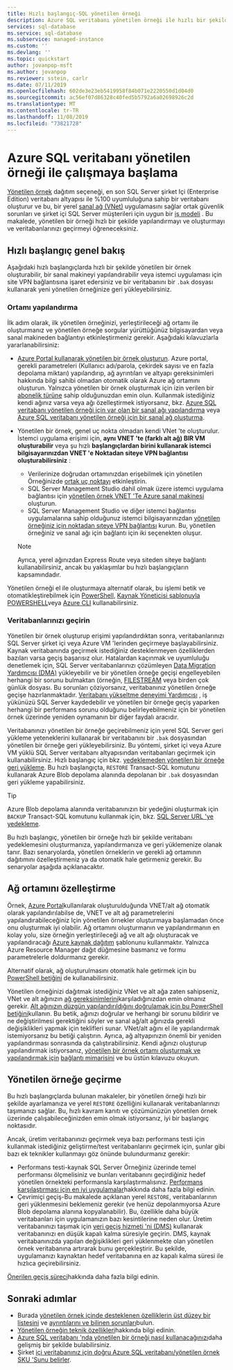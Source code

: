 ```yaml
---
title: Hızlı başlangıç-SQL yönetilen örneği
description: Azure SQL veritabanı yönetilen örneği ile hızlı bir şekilde çalışmaya başlama hakkında bilgi edinin
services: sql-database
ms.service: sql-database
ms.subservice: managed-instance
ms.custom: ''
ms.devlang: ''
ms.topic: quickstart
author: jovanpop-msft
ms.author: jovanpop
ms.reviewer: sstein, carlr
ms.date: 07/11/2019
ms.openlocfilehash: 602de3e23eb5419958f84b071e2220550d1d04d0
ms.sourcegitcommit: ac56ef07d86328c40fed5b5792a6a02698926c2d
ms.translationtype: MT
ms.contentlocale: tr-TR
ms.lasthandoff: 11/08/2019
ms.locfileid: "73821728"
---
```

# <a name="getting-started-with-azure-sql-database-managed-instance"></a>Azure SQL veritabanı yönetilen örneği ile çalışmaya başlama

[Yönetilen örnek](sql-database-managed-instance-index.yml) dağıtım seçeneği, en son SQL Server şirket Içi (Enterprise Edition) veritabanı altyapısı ile %100 uyumluluğuna sahip bir veritabanı oluşturur ve bu, bir yerel [sanal ağ (VNet)](../virtual-network/virtual-networks-overview.md) uygulamasını sağlar ortak güvenlik sorunları ve şirket içi SQL Server müşterileri için uygun bir [iş modeli](https://azure.microsoft.com/pricing/details/sql-database/) . Bu makalede, yönetilen bir örneği hızlı bir şekilde yapılandırmayı ve oluşturmayı ve veritabanlarınızı geçirmeyi öğreneceksiniz.

## <a name="quickstart-overview"></a>Hızlı başlangıç genel bakış

Aşağıdaki hızlı başlangıçlarda hızlı bir şekilde yönetilen bir örnek oluşturabilir, bir sanal makineyi yapılandırabilir veya istemci uygulaması için site VPN bağlantısına işaret edersiniz ve bir veritabanını bir `.bak` dosyası kullanarak yeni yönetilen örneğinize geri yükleyebilirsiniz.

### <a name="configure-environment"></a>Ortamı yapılandırma

İlk adım olarak, ilk yönetilen örneğinizi, yerleştirileceği ağ ortamı ile oluşturmanız ve yönetilen örneğe sorgular yürüttüğünüz bilgisayardan veya sanal makineden bağlantıyı etkinleştirmeniz gerekir. Aşağıdaki kılavuzlarla yararlanabilirsiniz:

- [Azure Portal kullanarak yönetilen bir örnek oluşturun](sql-database-managed-instance-get-started.md). Azure portal, gerekli parametreleri (Kullanıcı adı/parola, çekirdek sayısı ve en fazla depolama miktarı) yapılandırıp, ağ ayrıntıları ve altyapı gereksinimleri hakkında bilgi sahibi olmadan otomatik olarak Azure ağ ortamını oluşturun. Yalnızca yönetilen bir örnek oluşturmak için izin verilen bir [abonelik türüne](sql-database-managed-instance-resource-limits.md#supported-subscription-types) sahip olduğunuzdan emin olun. Kullanmak istediğiniz kendi ağınız varsa veya ağı özelleştirmek istiyorsanız, bkz. [Azure SQL veritabanı yönetilen örneği için var olan bir sanal ağı yapılandırma](sql-database-managed-instance-configure-vnet-subnet.md) veya [Azure SQL veritabanı yönetilen örneği için bir sanal ağ oluşturma](sql-database-managed-instance-create-vnet-subnet.md).
- Yönetilen bir örnek, genel uç nokta olmadan kendi VNet 'te oluşturulur. İstemci uygulama erişimi için, **aynı VNET 'te (farklı alt ağ) BIR VM oluşturabilir** veya şu hızlı **başlangıçlardan birini kullanarak istemci bilgisayarınızdan VNET 'e Noktadan siteye VPN bağlantısı oluşturabilirsiniz** :
  - Verilerinize doğrudan ortamınızdan erişebilmek için yönetilen Örneğinizde [ortak uç noktayı](sql-database-managed-instance-public-endpoint-configure.md) etkinleştirin.
  - SQL Server Management Studio dahil olmak üzere istemci uygulama bağlantısı için [yönetilen örnek VNET 'Te Azure sanal makinesi](sql-database-managed-instance-configure-vm.md) oluşturun.
  - SQL Server Management Studio ve diğer istemci bağlantısı uygulamalarına sahip olduğunuz istemci bilgisayarınızdan [yönetilen örneğiniz için noktadan sıteye VPN bağlantısı](sql-database-managed-instance-configure-p2s.md) kurun. Bu, yönetilen örneğiniz ve sanal ağı için bağlantı için iki seçenekten oluşur.

  > [!NOTE]
  > Ayrıca, yerel ağınızdan Express Route veya siteden siteye bağlantı kullanabilirsiniz, ancak bu yaklaşımlar bu hızlı başlangıçların kapsamındadır.

Yönetilen örneği el ile oluşturmaya alternatif olarak, bu işlemi betik ve otomatikleştirebilmek için [PowerShell](scripts/sql-database-create-configure-managed-instance-powershell.md), [Kaynak Yöneticisi şablonuyla POWERSHELL](scripts/sql-managed-instance-create-powershell-azure-resource-manager-template.md)veya [Azure CLI](https://docs.microsoft.com/cli/azure/sql/mi#az-sql-mi-create) kullanabilirsiniz.

### <a name="migrate-your-databases"></a>Veritabanlarınızı geçirin

Yönetilen bir örnek oluşturup erişimi yapılandırdıktan sonra, veritabanlarınızı SQL Server şirket içi veya Azure VM 'lerinden geçirmeye başlayabilirsiniz. Kaynak veritabanında geçirmek istediğiniz desteklenmeyen özelliklerden bazıları varsa geçiş başarısız olur. Hatalardan kaçınmak ve uyumluluğu denetlemek için, SQL Server veritabanlarınızı çözümleyen [Data Migration Yardımcısı (DMA)](https://www.microsoft.com/download/details.aspx?id=53595) yükleyebilir ve bir yönetilen örneğe geçişi engelleyebilen herhangi bir sorunu bulmaktan (örneğin, [FILESTREAM](https://docs.microsoft.com/sql/relational-databases/blob/filestream-sql-server) veya birden çok günlük dosyası. Bu sorunları çöziyorsanız, veritabanınız yönetilen örneğe geçişe hazırlanmaktadır. [Veritabanı yükseltme deneyimi Yardımcısı](https://blogs.msdn.microsoft.com/datamigration/2018/08/06/release-database-experimentation-assistant-dea-v2-6/) , iş yükünüzü SQL Server kaydedebilir ve yönetilen bir örneğe geçiş yaparken herhangi bir performans sorunu olduğunu belirleyebilmeniz için bir yönetilen örnek üzerinde yeniden oynamanın bir diğer faydalı aracıdır.

Veritabanınızı yönetilen bir örneğe geçirebilmeniz için yerel SQL Server geri yükleme yeteneklerini kullanarak bir veritabanını bir `.bak` dosyasından yönetilen bir örneğe geri yükleyebilirsiniz. Bu yöntemi, şirket içi veya Azure VM yüklü SQL Server veritabanı altyapısından veritabanları geçirmek için kullanabilirsiniz. Hızlı başlangıç için bkz. [yedeklemeden yönetilen bir örneğe geri yükleme](sql-database-managed-instance-get-started-restore.md). Bu hızlı başlangıçta, `RESTORE` Transact-SQL komutunu kullanarak Azure Blob depolama alanında depolanan bir `.bak` dosyasından geri yükleme yapabilirsiniz.

> [!TIP]
> Azure Blob depolama alanında veritabanınızın bir yedeğini oluşturmak için `BACKUP` Transact-SQL komutunu kullanmak için, bkz. [SQL Server URL 'ye yedekleme](https://docs.microsoft.com/sql/relational-databases/backup-restore/sql-server-backup-to-url).

Bu hızlı başlangıç, yönetilen bir örneğe hızlı bir şekilde veritabanı yedeklemesini oluşturmanıza, yapılandırmanıza ve geri yüklemenize olanak tanır. Bazı senaryolarda, yönetilen örneklerin ve gerekli ağ ortamının dağıtımını özelleştirmeniz ya da otomatik hale getirmeniz gerekir. Bu senaryolar aşağıda açıklanacaktır.

## <a name="customize-network-environment"></a>Ağ ortamını özelleştirme

Örnek, [Azure Portal](sql-database-managed-instance-get-started.md)kullanılarak oluşturulduğunda VNET/alt ağ otomatik olarak yapılandırılabilse de, VNET ve alt ağ parametrelerini yapılandırabileceğiniz Için yönetilen örnekler oluşturmaya başlamadan önce onu oluşturmak iyi olabilir. Ağ ortamını oluşturmanın ve yapılandırmanın en kolay yolu, size örneğin yerleştirileceği ağ ve alt ağı oluşturacak ve yapılandıracağı [Azure kaynak dağıtım](sql-database-managed-instance-create-vnet-subnet.md) şablonunu kullanmaktır. Yalnızca Azure Resource Manager dağıt düğmesine basmanız ve formu parametrelerle doldurmanız gerekir.

Alternatif olarak, ağ oluşturulmasını otomatik hale getirmek için bu [PowerShell betiğini](https://www.powershellmagazine.com/2018/07/23/configuring-azure-environment-to-set-up-azure-sql-database-managed-instance-preview/) de kullanabilirsiniz.

Yönetilen örneğinizi dağıtmak istediğiniz VNet ve alt ağa zaten sahipseniz, VNet ve alt ağınızın [ağ gereksinimlerini](sql-database-managed-instance-connectivity-architecture.md#network-requirements)karşıladığınızdan emin olmanız gerekir. [Alt ağınızın düzgün yapılandırıldığını doğrulamak için bu PowerShell betiğini](sql-database-managed-instance-configure-vnet-subnet.md)kullanın. Bu betik, ağınızı doğrular ve herhangi bir sorunu bildirir ve ne değiştirilmesi gerektiğini söyler ve sanal ağ/alt ağınızda gerekli değişiklikleri yapmak için teklifleri sunar. VNet/alt ağını el ile yapılandırmak istemiyorsanız bu betiği çalıştırın. Ayrıca, ağ altyapınızın önemli bir yeniden yapılandırması sonrasında da çalıştırabilirsiniz. Kendi ağınızı oluşturup yapılandırmak istiyorsanız, [yönetilen bir örnek ortamı oluşturmak ve yapılandırmak için](https://medium.com/azure-sqldb-managed-instance/the-ultimate-guide-for-creating-and-configuring-azure-sql-managed-instance-environment-91ff58c0be01) [bağlantı mimarisini](sql-database-managed-instance-connectivity-architecture.md) ve bu üstün kılavuzu okuyun.

## <a name="migrate-to-a-managed-instance"></a>Yönetilen örneğe geçirme

Bu hızlı başlangıçlarda bulunan makaleler, bir yönetilen örneği hızlı bir şekilde ayarlamanıza ve yerel `RESTORE` özelliğini kullanarak veritabanlarınızı taşımanızı sağlar. Bu, hızlı kavram kanıtı ve çözümünüzün yönetilen örnek üzerinde çalışabileceğinizden emin olmak istiyorsanız, iyi bir başlangıç noktasıdır. 

Ancak, üretim veritabanınızı geçirmek veya bazı performans testi için kullanmak istediğiniz geliştirme/test veritabanlarını geçirmek için, şunlar gibi bazı ek teknikler kullanmayı göz önünde bulundurmanız gerekir:
- Performans testi-kaynak SQL Server Örneğiniz üzerinde temel performansı ölçmelisiniz ve bunları veritabanını geçirdiğiniz hedef yönetilen örnekteki performansla karşılaştırmalısınız. [Performans karşılaştırması için en iyi uygulamalar](https://techcommunity.microsoft.com/t5/Azure-SQL-Database/The-best-practices-for-performance-comparison-between-Azure-SQL/ba-p/683210)hakkında daha fazla bilgi edinin.
- Çevrimiçi geçiş-Bu makalede açıklanan yerel `RESTORE`, veritabanlarının geri yüklenmesini beklemeniz gerekir (ve henüz depolanmıyorsa Azure Blob depolama alanına kopyalanabilir). Bu, özellikle daha büyük veritabanları için uygulamanızın bazı kesintilerine neden olur. Üretim veritabanınızı taşımak için [veri geçiş hizmeti 'ni (DMS)](https://docs.microsoft.com/azure/dms/tutorial-sql-server-to-managed-instance?toc=/azure/sql-database/toc.json) kullanarak veritabanınızı en düşük kapalı kalma süresiyle geçirin. DMS, kaynak veritabanınızda yapılan değişiklikleri geri yüklenmekte olan yönetilen örnek veritabanına artırarak bunu gerçekleştirir. Bu şekilde, uygulamanızı kaynaktan hedef veritabanına en az kapalı kalma süresi ile hızlıca geçirebilirsiniz.

[Önerilen geçiş süreci](sql-database-managed-instance-migrate.md)hakkında daha fazla bilgi edinin.

## <a name="next-steps"></a>Sonraki adımlar

- Burada [yönetilen örnek içinde desteklenen özelliklerin üst düzey bir listesini](sql-database-features.md) ve [ayrıntılarını ve bilinen sorunları](sql-database-managed-instance-transact-sql-information.md)bulun.
- [Yönetilen örneğin teknik özellikleri](sql-database-managed-instance-resource-limits.md#service-tier-characteristics)hakkında bilgi edinin.
- [Azure SQL veritabanı 'nda yönetilen bir örneği nasıl kullanacağınızı](sql-database-howto-managed-instance.md)daha gelişmiş bir şekilde bulabilirsiniz.
- Şirket [içi veritabanınız için doğru Azure SQL veritabanı/yönetilen örnek SKU 'Sunu belirler](/sql/dma/dma-sku-recommend-sql-db/).
